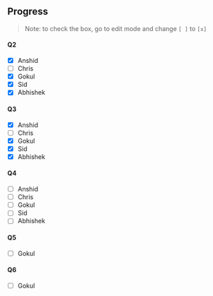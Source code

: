 ## Progress
>Note: to check the box, go to edit mode and change `[ ]` to `[x]`
#### Q2

- [x] Anshid
- [ ] Chris
- [x] Gokul
- [x] Sid
- [x] Abhishek

#### Q3

- [x] Anshid
- [ ] Chris
- [x] Gokul
- [x] Sid
- [x] Abhishek

#### Q4

- [ ] Anshid
- [ ] Chris
- [ ] Gokul
- [ ] Sid
- [ ] Abhishek

#### Q5

- [ ] Gokul


#### Q6

- [ ] Gokul
